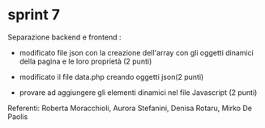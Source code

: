 # sprint 7 

Separazione backend e frontend : 

- modificato file json con la creazione dell'array con gli oggetti dinamici della pagina e le loro proprietà (2 punti)

- modificato il file data.php creando oggetti json(2 punti)

- provare ad aggiungere gli elementi dinamici nel file Javascript (2 punti)

Referenti: Roberta Moracchioli, Aurora Stefanini, Denisa Rotaru, Mirko De Paolis

